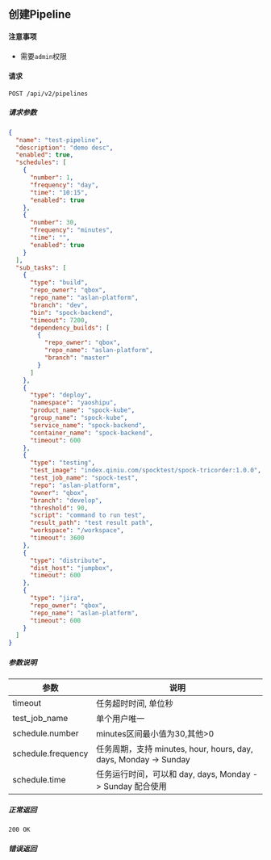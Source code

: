 ## 创建Pipeline

#### 注意事项

- 需要`admin`权限

#### 请求

```
POST /api/v2/pipelines
```

##### 请求参数

```json
{
  "name": "test-pipeline",
  "description": "demo desc",
  "enabled": true,
  "schedules": [
    {
      "number": 1,
      "frequency": "day",
      "time": "10:15",
      "enabled": true
    },
    {
      "number": 30,
      "frequency": "minutes",
      "time": "",
      "enabled": true
    }
  ],
  "sub_tasks": [
    {
      "type": "build",
      "repo_owner": "qbox",
      "repo_name": "aslan-platform",
      "branch": "dev",
      "bin": "spock-backend",
      "timeout": 7200,
      "dependency_builds": [
        {
          "repo_owner": "qbox",
          "repo_name": "aslan-platform",
          "branch": "master"
        }
      ]
    },
    {
      "type": "deploy",
      "namespace": "yaoshipu",
      "product_name": "spock-kube",
      "group_name": "spock-kube",
      "service_name": "spock-backend",
      "container_name": "spock-backend",
      "timeout": 600
    },
    {
      "type": "testing",
      "test_image": "index.qiniu.com/spocktest/spock-tricorder:1.0.0",
      "test_job_name": "spock-test",
      "repo": "aslan-platform",
      "owner": "qbox",
      "branch": "develop",
      "threshold": 90,
      "script": "command to run test",
      "result_path": "test result path",
      "workspace": "/workspace",
      "timeout": 3600
    },
    {
      "type": "distribute",
      "dist_host": "jumpbox",
      "timeout": 600
    },
    {
      "type": "jira",
      "repo_owner": "qbox",
      "repo_name": "aslan-platform",
      "timeout": 600
    }
  ]
}
```

##### 参数说明

|参数|说明|
|---|---|
|timeout|任务超时时间, 单位秒|
|test_job_name|单个用户唯一|
|schedule.number|minutes区间最小值为30,其他>0|
|schedule.frequency|任务周期，支持 minutes, hour, hours, day, days, Monday -> Sunday|
|schedule.time|任务运行时间，可以和 day, days, Monday -> Sunday 配合使用|

##### 正常返回

```
200 OK
```

##### 错误返回
